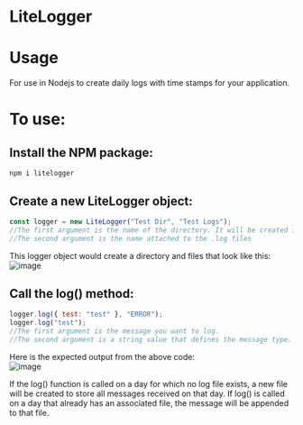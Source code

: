 # LiteLogger
# Usage
For use in Nodejs to create daily logs with time stamps for your application.<br>

# To use:

## Install the NPM package:
`npm i litelogger`

## Create a new LiteLogger object:
```javascript
const logger = new LiteLogger("Test Dir", "Test Logs");
//The first argument is the name of the directory. It will be created if it does not exist
//The second argument is the name attached to the .log files
```

This logger object would create a directory and files that look like this:<br>
![image](https://user-images.githubusercontent.com/88867180/230150170-d23fb4f0-bd71-4d8a-a07d-6384df589618.png)

## Call the log() method:
```javascript
logger.log({ test: "test" }, "ERROR");
logger.log("test");
//The first argument is the message you want to log.
//The second argument is a string value that defines the message type. If not provided it will be of type INFO
```

Here is the expected output from the above code:<br>
![image](https://user-images.githubusercontent.com/88867180/230150852-75ee3694-fd1e-4b4e-834e-6adc403d668e.png)

If the log() function is called on a day for which no log file exists, a new file will be created to store all messages received on that day. If log() is called on a day that already has an associated file, the message will be appended to that file.

